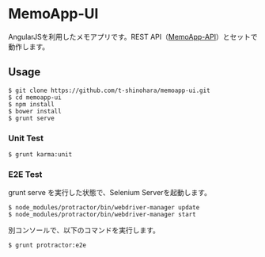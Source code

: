MemoApp-UI
==========

AngularJSを利用したメモアプリです。REST API（[MemoApp-API](https://github.com/takushinohara/memoapp-api)）とセットで動作します。

## Usage
```
$ git clone https://github.com/t-shinohara/memoapp-ui.git
$ cd memoapp-ui
$ npm install
$ bower install
$ grunt serve
```
### Unit Test
```
$ grunt karma:unit
```

### E2E Test
grunt serve を実行した状態で、Selenium Serverを起動します。
```
$ node_modules/protractor/bin/webdriver-manager update
$ node_modules/protractor/bin/webdriver-manager start
```
別コンソールで、以下のコマンドを実行します。
```
$ grunt protractor:e2e
```
